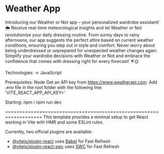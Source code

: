 # Weather App
Introducing our Weather or Not app – your personalized wardrobe assistant! 🌦️ Receive real-time meteorological insights and let Weather or Not revolutionize your daily dressing routine. From sunny days to rainy afternoons, our app suggests the perfect attire based on current weather conditions, ensuring you step out in style and comfort. Never worry about being underdressed or unprepared for unexpected weather changes again. Simplify your wardrobe decisions with Weather or Not and embrace the confidence that comes with dressing right for every forecast! ☔🌞


Technologies:
-> JavaScript

Prerequisites:
Node
Get an API key from https://www.weatherapi.com. Add .env file in the root folder with the following line: 'VITE_REACT_APP_API_KEY=<your API key>' 

Starting:
  npm i 
  npm run dev


===================================================================
This template provides a minimal setup to get React working in Vite with HMR and some ESLint rules.

Currently, two official plugins are available:

- [@vitejs/plugin-react](https://github.com/vitejs/vite-plugin-react/blob/main/packages/plugin-react/README.md) uses [Babel](https://babeljs.io/) for Fast Refresh
- [@vitejs/plugin-react-swc](https://github.com/vitejs/vite-plugin-react-swc) uses [SWC](https://swc.rs/) for Fast Refresh
